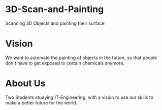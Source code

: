 # 3D-Scan-and-Painting
Scanning 3D Objects and painting their surface

# Vision
We want to automate the painting of objects in the future, so that people don't have to get exposed to certain chemicals anymore.

# About Us
Two Students studying IT-Engineering, with a vision to use our skills to make a better future for the world.
